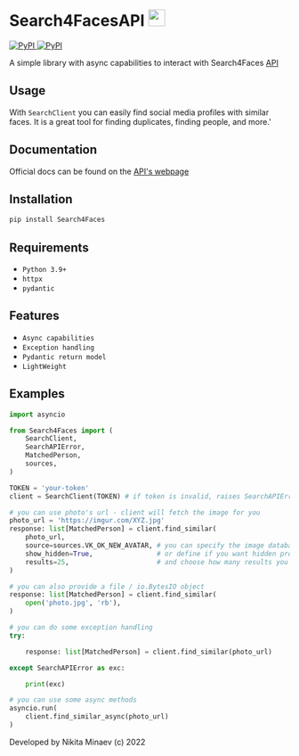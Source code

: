 <div align="left">
    <h1>Search4FacesAPI <img src="https://search4faces.com/favicon.ico" width=30 height=30></h1>
    <p align="left" >
        <a href="https://pypi.org/project/Search4Faces/">
            <img src="https://img.shields.io/pypi/v/Search4Faces?style=flat-square" alt="PyPI">
        </a>
        <a href="https://pypi.org/project/Search4Faces/">
            <img src="https://img.shields.io/pypi/dd/Search4Faces?style=flat-square" alt="PyPI">
        </a>
    </p>
</div>

A simple library with async capabilities to interact with Search4Faces [API](https://search4faces.com/api.html)


## Usage

With ``SearchClient`` you can easily find social media profiles with similar faces. It is a great tool for finding duplicates, finding people, and more.'

## Documentation

Official docs can be found on the [API's webpage](https://search4faces.com/api.html)

## Installation

```bash
pip install Search4Faces
```

## Requirements

 - ``Python 3.9+``
 - ``httpx``
 - ``pydantic``

## Features

 - ``Async capabilities``
 - ``Exception handling``
 - ``Pydantic return model``
 - ``LightWeight``

## Examples

```python
import asyncio

from Search4Faces import (
    SearchClient, 
    SearchAPIError, 
    MatchedPerson,
    sources,
)

TOKEN = 'your-token'
client = SearchClient(TOKEN) # if token is invalid, raises SearchAPIError

# you can use photo's url - client will fetch the image for you
photo_url = 'https://imgur.com/XYZ.jpg'
response: list[MatchedPerson] = client.find_similar(
    photo_url,
    source=sources.VK_OK_NEW_AVATAR, # you can specify the image database to search in
    show_hidden=True,                # or define if you want hidden profiles to show up
    results=25,                      # and choose how many results you want back (max 500)
)

# you can also provide a file / io.BytesIO object
response: list[MatchedPerson] = client.find_similar(
    open('photo.jpg', 'rb'),
)

# you can do some exception handling
try:

    response: list[MatchedPerson] = client.find_similar(photo_url)

except SearchAPIError as exc:

    print(exc)

# you can use some async methods
asyncio.run(
    client.find_similar_async(photo_url)
)
```

Developed by Nikita Minaev (c) 2022